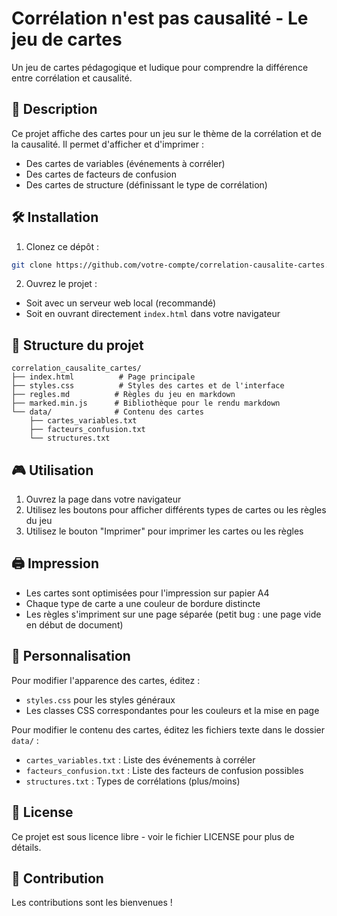 # Corrélation n'est pas causalité - Le jeu de cartes

Un jeu de cartes pédagogique et ludique pour comprendre la différence entre corrélation et causalité.

## 🎯 Description

Ce projet affiche des cartes pour un jeu sur le thème de la corrélation et de la causalité. Il permet d'afficher et d'imprimer :
- Des cartes de variables (événements à corréler)
- Des cartes de facteurs de confusion
- Des cartes de structure (définissant le type de corrélation)

## 🛠️ Installation

1. Clonez ce dépôt :
```bash
git clone https://github.com/votre-compte/correlation-causalite-cartes.git
```

2. Ouvrez le projet :
- Soit avec un serveur web local (recommandé)
- Soit en ouvrant directement `index.html` dans votre navigateur

## 📑 Structure du projet

```
correlation_causalite_cartes/
├── index.html          # Page principale
├── styles.css          # Styles des cartes et de l'interface
├── regles.md          # Règles du jeu en markdown
├── marked.min.js      # Bibliothèque pour le rendu markdown
└── data/              # Contenu des cartes
    ├── cartes_variables.txt
    ├── facteurs_confusion.txt
    └── structures.txt
```

## 🎮 Utilisation

1. Ouvrez la page dans votre navigateur
1. Utilisez les boutons pour afficher différents types de cartes ou les règles du jeu
1. Utilisez le bouton "Imprimer" pour imprimer les cartes ou les règles

## 🖨️ Impression

- Les cartes sont optimisées pour l'impression sur papier A4
- Chaque type de carte a une couleur de bordure distincte
- Les règles s'impriment sur une page séparée (petit bug : une page vide en début de document)


## 🎨 Personnalisation

Pour modifier l'apparence des cartes, éditez :
- `styles.css` pour les styles généraux
- Les classes CSS correspondantes pour les couleurs et la mise en page

Pour modifier le contenu des cartes, éditez les fichiers texte dans le dossier `data/` :
- `cartes_variables.txt` : Liste des événements à corréler
- `facteurs_confusion.txt` : Liste des facteurs de confusion possibles
- `structures.txt` : Types de corrélations (plus/moins)

## 📝 License

Ce projet est sous licence libre - voir le fichier LICENSE pour plus de détails.

## 🤝 Contribution

Les contributions sont les bienvenues !
